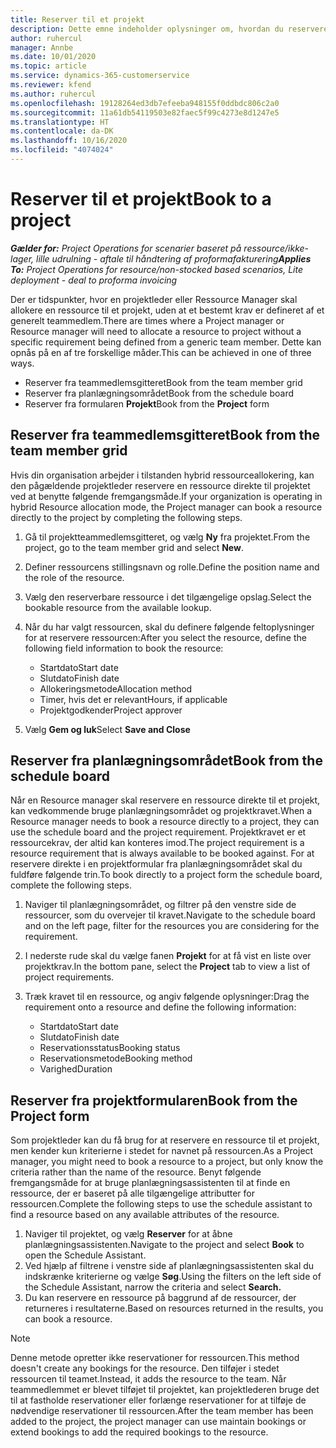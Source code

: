 ```yaml
---
title: Reserver til et projekt
description: Dette emne indeholder oplysninger om, hvordan du reserverer en ressource til et projekt.
author: ruhercul
manager: Annbe
ms.date: 10/01/2020
ms.topic: article
ms.service: dynamics-365-customerservice
ms.reviewer: kfend
ms.author: ruhercul
ms.openlocfilehash: 19128264ed3db7efeeba948155f0ddbdc806c2a0
ms.sourcegitcommit: 11a61db54119503e82faec5f99c4273e8d1247e5
ms.translationtype: HT
ms.contentlocale: da-DK
ms.lasthandoff: 10/16/2020
ms.locfileid: "4074024"
---
```

# <a name="book-to-a-project"></a><span data-ttu-id="af3c9-103">Reserver til et projekt</span><span class="sxs-lookup"><span data-stu-id="af3c9-103">Book to a project</span></span>

<span data-ttu-id="af3c9-104">_**Gælder for:** Project Operations for scenarier baseret på ressource/ikke-lager, lille udrulning - aftale til håndtering af proformafakturering_</span><span class="sxs-lookup"><span data-stu-id="af3c9-104">_**Applies To:** Project Operations for resource/non-stocked based scenarios, Lite deployment - deal to proforma invoicing_</span></span>

<span data-ttu-id="af3c9-105">Der er tidspunkter, hvor en projektleder eller Ressource Manager skal allokere en ressource til et projekt, uden at et bestemt krav er defineret af et generelt teammedlem.</span><span class="sxs-lookup"><span data-stu-id="af3c9-105">There are times where a Project manager or Resource manager will need to allocate a resource to project without a specific requirement being defined from a generic team member.</span></span> <span data-ttu-id="af3c9-106">Dette kan opnås på en af tre forskellige måder.</span><span class="sxs-lookup"><span data-stu-id="af3c9-106">This can be achieved in one of three ways.</span></span>

- <span data-ttu-id="af3c9-107">Reserver fra teammedlemsgitteret</span><span class="sxs-lookup"><span data-stu-id="af3c9-107">Book from the team member grid</span></span>
- <span data-ttu-id="af3c9-108">Reserver fra planlægningsområdet</span><span class="sxs-lookup"><span data-stu-id="af3c9-108">Book from the schedule board</span></span>
- <span data-ttu-id="af3c9-109">Reserver fra formularen **Projekt**</span><span class="sxs-lookup"><span data-stu-id="af3c9-109">Book from the **Project** form</span></span>

## <a name="book-from-the-team-member-grid"></a><span data-ttu-id="af3c9-110">Reserver fra teammedlemsgitteret</span><span class="sxs-lookup"><span data-stu-id="af3c9-110">Book from the team member grid</span></span>

<span data-ttu-id="af3c9-111">Hvis din organisation arbejder i tilstanden hybrid ressourceallokering, kan den pågældende projektleder reservere en ressource direkte til projektet ved at benytte følgende fremgangsmåde.</span><span class="sxs-lookup"><span data-stu-id="af3c9-111">If your organization is operating in hybrid Resource allocation mode, the Project manager can book a resource directly to the project by completing the following steps.</span></span>

1. <span data-ttu-id="af3c9-112">Gå til projektteammedlemsgitteret, og vælg **Ny** fra projektet.</span><span class="sxs-lookup"><span data-stu-id="af3c9-112">From the project, go to the team member grid and select **New**.</span></span>
2. <span data-ttu-id="af3c9-113">Definer ressourcens stillingsnavn og rolle.</span><span class="sxs-lookup"><span data-stu-id="af3c9-113">Define the position name and the role of the resource.</span></span>
3. <span data-ttu-id="af3c9-114">Vælg den reserverbare ressource i det tilgængelige opslag.</span><span class="sxs-lookup"><span data-stu-id="af3c9-114">Select the bookable resource from the available lookup.</span></span>
4. <span data-ttu-id="af3c9-115">Når du har valgt ressourcen, skal du definere følgende feltoplysninger for at reservere ressourcen:</span><span class="sxs-lookup"><span data-stu-id="af3c9-115">After you select the resource, define the following field information to book the resource:</span></span>

    - <span data-ttu-id="af3c9-116">Startdato</span><span class="sxs-lookup"><span data-stu-id="af3c9-116">Start date</span></span>
    - <span data-ttu-id="af3c9-117">Slutdato</span><span class="sxs-lookup"><span data-stu-id="af3c9-117">Finish date</span></span>
    - <span data-ttu-id="af3c9-118">Allokeringsmetode</span><span class="sxs-lookup"><span data-stu-id="af3c9-118">Allocation method</span></span>
    - <span data-ttu-id="af3c9-119">Timer, hvis det er relevant</span><span class="sxs-lookup"><span data-stu-id="af3c9-119">Hours, if applicable</span></span>
    - <span data-ttu-id="af3c9-120">Projektgodkender</span><span class="sxs-lookup"><span data-stu-id="af3c9-120">Project approver</span></span>

6. <span data-ttu-id="af3c9-121">Vælg **Gem og luk**</span><span class="sxs-lookup"><span data-stu-id="af3c9-121">Select **Save and Close**</span></span>

## <a name="book-from-the-schedule-board"></a><span data-ttu-id="af3c9-122">Reserver fra planlægningsområdet</span><span class="sxs-lookup"><span data-stu-id="af3c9-122">Book from the schedule board</span></span>

<span data-ttu-id="af3c9-123">Når en Resource manager skal reservere en ressource direkte til et projekt, kan vedkommende bruge planlægningsområdet og projektkravet.</span><span class="sxs-lookup"><span data-stu-id="af3c9-123">When a Resource manager needs to book a resource directly to a project, they can use the schedule board and the project requirement.</span></span> <span data-ttu-id="af3c9-124">Projektkravet er et ressourcekrav, der altid kan konteres imod.</span><span class="sxs-lookup"><span data-stu-id="af3c9-124">The project requirement is a resource requirement that is always available to be booked against.</span></span> <span data-ttu-id="af3c9-125">For at reservere direkte i en projektformular fra planlægningsområdet skal du fuldføre følgende trin.</span><span class="sxs-lookup"><span data-stu-id="af3c9-125">To book directly to a project form the schedule board, complete the following steps.</span></span>

1. <span data-ttu-id="af3c9-126">Naviger til planlægningsområdet, og filtrer på den venstre side de ressourcer, som du overvejer til kravet.</span><span class="sxs-lookup"><span data-stu-id="af3c9-126">Navigate to the schedule board and on the left page, filter for the resources you are considering for the requirement.</span></span>
2. <span data-ttu-id="af3c9-127">I nederste rude skal du vælge fanen **Projekt** for at få vist en liste over projektkrav.</span><span class="sxs-lookup"><span data-stu-id="af3c9-127">In the bottom pane, select the **Project** tab to view a list of project requirements.</span></span>
3. <span data-ttu-id="af3c9-128">Træk kravet til en ressource, og angiv følgende oplysninger:</span><span class="sxs-lookup"><span data-stu-id="af3c9-128">Drag the requirement onto a resource and define the following information:</span></span>

    - <span data-ttu-id="af3c9-129">Startdato</span><span class="sxs-lookup"><span data-stu-id="af3c9-129">Start date</span></span>
    - <span data-ttu-id="af3c9-130">Slutdato</span><span class="sxs-lookup"><span data-stu-id="af3c9-130">Finish date</span></span>
    - <span data-ttu-id="af3c9-131">Reservationsstatus</span><span class="sxs-lookup"><span data-stu-id="af3c9-131">Booking status</span></span>
    - <span data-ttu-id="af3c9-132">Reservationsmetode</span><span class="sxs-lookup"><span data-stu-id="af3c9-132">Booking method</span></span>
    - <span data-ttu-id="af3c9-133">Varighed</span><span class="sxs-lookup"><span data-stu-id="af3c9-133">Duration</span></span>

## <a name="book-from-the-project-form"></a><span data-ttu-id="af3c9-134">Reserver fra projektformularen</span><span class="sxs-lookup"><span data-stu-id="af3c9-134">Book from the Project form</span></span>

<span data-ttu-id="af3c9-135">Som projektleder kan du få brug for at reservere en ressource til et projekt, men kender kun kriterierne i stedet for navnet på ressourcen.</span><span class="sxs-lookup"><span data-stu-id="af3c9-135">As a Project manager, you might need to book a resource to a project, but only know the criteria rather than the name of the resource.</span></span> <span data-ttu-id="af3c9-136">Benyt følgende fremgangsmåde for at bruge planlægningsassistenten til at finde en ressource, der er baseret på alle tilgængelige attributter for ressourcen.</span><span class="sxs-lookup"><span data-stu-id="af3c9-136">Complete the following steps to use the schedule assistant to find a resource based on any available attributes of the resource.</span></span> 

1. <span data-ttu-id="af3c9-137">Naviger til projektet, og vælg **Reserver** for at åbne planlægningsassistenten.</span><span class="sxs-lookup"><span data-stu-id="af3c9-137">Navigate to the project and select **Book** to open the Schedule Assistant.</span></span>
2. <span data-ttu-id="af3c9-138">Ved hjælp af filtrene i venstre side af planlægningsassistenten skal du indskrænke kriterierne og vælge **Søg**.</span><span class="sxs-lookup"><span data-stu-id="af3c9-138">Using the filters on the left side of the Schedule Assistant, narrow the criteria and select **Search.**</span></span>
3. <span data-ttu-id="af3c9-139">Du kan reservere en ressource på baggrund af de ressourcer, der returneres i resultaterne.</span><span class="sxs-lookup"><span data-stu-id="af3c9-139">Based on resources returned in the results, you can book a resource.</span></span>

> [!NOTE]
> <span data-ttu-id="af3c9-140">Denne metode opretter ikke reservationer for ressourcen.</span><span class="sxs-lookup"><span data-stu-id="af3c9-140">This method doesn't create any bookings for the resource.</span></span> <span data-ttu-id="af3c9-141">Den tilføjer i stedet ressourcen til teamet.</span><span class="sxs-lookup"><span data-stu-id="af3c9-141">Instead, it adds the resource to the team.</span></span> <span data-ttu-id="af3c9-142">Når teammedlemmet er blevet tilføjet til projektet, kan projektlederen bruge det til at fastholde reservationer eller forlænge reservationer for at tilføje de nødvendige reservationer til ressourcen.</span><span class="sxs-lookup"><span data-stu-id="af3c9-142">After the team member has been added to the project, the project manager can use maintain bookings or extend bookings to add the required bookings to the resource.</span></span>
